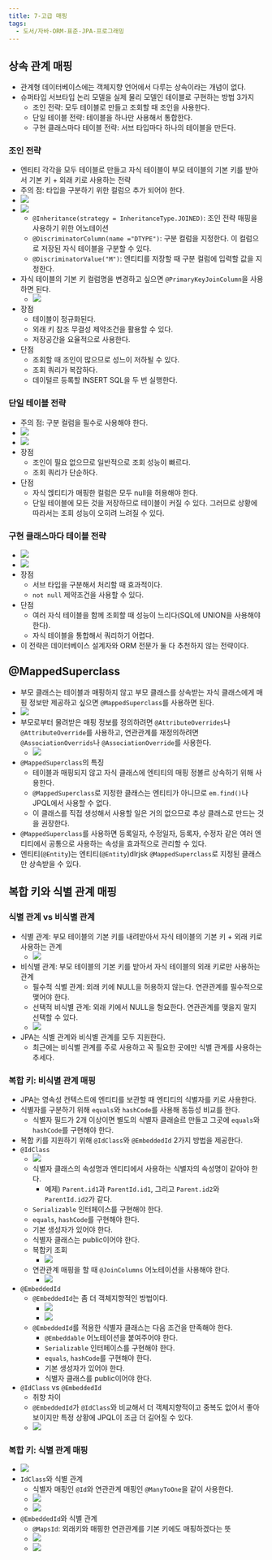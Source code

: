 ```yaml
---
title: 7-고급 매핑
tags:
  - 도서/자바-ORM-표준-JPA-프로그래밍
---
```

## 상속 관계 매핑

- 관계형 데이터베이스에는 객체지향 언어에서 다루는 상속이라는 개념이 없다.
- 슈퍼타입 서브타입 논리 모델을 실제 물리 모델인 테이블로 구현하는 방법 3가지
	- 조인 전략: 모두 테이블로 만들고 조회할 때 조인을 사용한다.
	- 단일 테이블 전략: 테이블을 하나만 사용해서 통합한다.
	- 구현 클래스마다 테이블 전략: 서브 타입마다 하나의 테이블을 만든다.

### 조인 전략

- 엔티티 각각을 모두 테이블로 만들고 자식 테이블이 부모 테이블의 기본 키를 받아서 기본 키 + 외래 키로 사용하는 전략
- 주의 점: 타입을 구분하기 위한 컬럼으 추가 되어야 한다.
- ![](assets/Pasted%20image%2020241202234154.png)
- ![](assets/Pasted%20image%2020241202234202.png)
	- `@Inheritance(strategy = InheritanceType.JOINED)`: 조인 전략 매핑을 사용하기 위한 어노테이션
	- `@DiscriminatorColumn(name ="DTYPE")`: 구분 컬럼을 지정한다. 이 컬럼으로 저장된 자식 테이블을 구분할 수 있다.
	- `@DiscriminatorValue("M")`: 엔티티를 저장할 때 구분 컬럼에 입력할 값을 지정한다.
- 자식 테이블의 기본 키 컬럼명을 변경하고 싶으면 `@PrimaryKeyJoinColumn`을 사용하면 된다.
	- ![](assets/Pasted%20image%2020241202235937.png)
- 장점
	- 테이블이 정규화된다.
	- 외래 키 참조 무결성 제약조건을 활용할 수 있다.
	- 저장공간을 요율적으로 사용한다.
- 단점
	- 조회할 때 조인이 많으므로 성느이 저하될 수 있다.
	- 조회 쿼리가 복잡하다.
	- 데이털르 등록할 INSERT SQL을 두 번 실행한다.

### 단일 테이블 전략

- 주의 점: 구분 컬럼을 필수로 사용해야 한다.
- ![](assets/Pasted%20image%2020241202234553.png)
- ![](assets/Pasted%20image%2020241202234610.png)
- 장점
	- 조인이 필요 없으므로 일반적으로 조회 성능이 빠르다.
	- 조회 쿼리가 단순하다.
- 단점
	- 자식 엕티티가 매핑한 컬럼은 모두 null을 허용해야 한다.
	- 단일 테이블에 모든 것을 저장하므로 테이블이 커질 수 있다. 그러므로 상황에 따라서는 조회 성능이 오히려 느려질 수 있다.

### 구현 클래스마다 테이블 전략

- ![](assets/Pasted%20image%2020241202235317.png)
- ![](assets/Pasted%20image%2020241202235323.png)
- 장점
	- 서브 타입을 구분해서 처리할 때 효과적이다.
	- `not null` 제약조건을 사용할 수 있다.
- 단점
	- 여러 자식 테이블을 함께 조회할 때 성능이 느리다(SQL에 UNION을 사용해야 한다).
	- 자식 테이블을 통합해서 쿼리하기 어렵다.
- 이 전략은 데이터베이스 설계자와 ORM 전문가 둘 다 추천하지 않는 전략이다.

## @MappedSuperclass

- 부모 클래스는 테이블과 매핑하지 않고 부모 클래스를 상속받는 자식 클래스에게 매핑 정보만 제공하고 싶으면 `@MappedSuperclass`를 사용하면 된다.
- ![](assets/Pasted%20image%2020241203000435.png)
- 부모로부터 물려받은 매핑 정보를 정의하려면 `@AttributeOverrides`나 `@AttributeOverride`를 사용하고, 연관관계를 재정의하려면 `@AssociationOverrids`나 `@AssociationOverride`를 사용한다.
	- ![](assets/Pasted%20image%2020241203000544.png)
- `@MappedSuperclass`의 특징
	- 테이블과 매핑되지 않고 자식 클래스에 엔티티의 매핑 정볼르 상속하기 위해 사용한다.
	- `@MappedSuperclass`로 지정한 클래스는 엔티티가 아니므로 `em.find()`나 JPQL에서 사용할 수 없다.
	- 이 클래스를 직접 생성해서 사용할 일은 거의 없으므로 추상 클래스로 만드는 것을 권장한다.
- `@MappedSuperclass`를 사용하면 등록일자, 수정일자, 등록자, 수정자 같은 여러 엔티티에서 공통으로 사용하는 속성을 효과적으로 관리할 수 있다.
- 엔티티(`@Entity`)는 엔티티(`@Entity`)dlrjsk `@MappedSuperclass`로 지정된 클래스만 상속받을 수 있다.

## 복합 키와 식별 관계 매핑

### 식별 관계 vs 비식별 관계

- 식별 관계: 부모 테이블의 기본 키를 내려받아서 자식 테이블의 기본 키 + 외래 키로 사용하는 관계
	- ![](assets/Pasted%20image%2020241203001030.png)
- 비식별 관계: 부모 테이블의 기본 키를 받아서 자식 테이블의 외래 키로만 사용하는 관계
	- 필수적 식별 관계: 외래 키에 NULL을 허용하지 않는다. 연관관계를 필수적으로 맺어야 한다.
	- 선택적 비식별 관계: 외래 키에서 NULL을 헝요한다. 연관관계를 맺을지 말지 선택할 수 있다.
	- ![](assets/Pasted%20image%2020241203001130.png)
- JPA는 식별 관계와 비식별 관계를 모두 지원한다.
	- 최근에는 비식별 관계를 주로 사용하고 꼭 필요한 곳에만 식별 관계를 사용하는 추세다.

### 복합 키: 비식별 관계 매핑

- JPA는 영속성 컨텍스트에 엔티티를 보관할 때 엔티티의 식별자를 키로 사용한다.
- 식별자를 구분하기 위해 `equals`와 `hashCode`를 사용해 동등성 비교를 한다.
	- 식별자 필드가 2개 이상이면 별도의 식별자 클래슬르 만들고 그곳에 `equals`와 `hashCode`를 구현해야 한다.
- 복합 키를 지원하기 위해 `@IdClass`와 `@EmbeddedId` 2가지 방법을 제공한다.
- `@IdClass`
	- ![](assets/Pasted%20image%2020241203002915.png)
	- 식별자 클래스의 속성명과 엔티티에서 사용하는 식별자의 속성명이 같아야 한다.
		- 예제) `Parent.id1`과 `ParentId.id1`, 그리고 `Parent.id2`와 `ParentId.id2`가 같다.
	- `Serializable` 인터페이스를 구현해야 한다.
	- `equals`, `hashCode`를 구현해야 한다.
	- 기본 생성자가 있어야 한다.
	- 식별자 클래스는 public이어야 한다.
	- 복합키 조회
		- ![](assets/Pasted%20image%2020241203003129.png)
	- 연관관계 매핑을 할 때 `@JoinColumns` 어노테이션을 사용해야 한다.
		- ![](assets/Pasted%20image%2020241203003228.png)
- `@EmbeddedId`
	- `@EmbeddedId`는 좀 더 객체지향적인 방법이다.
		- ![](assets/Pasted%20image%2020241203003410.png)
		- ![](assets/Pasted%20image%2020241203003416.png)
	- `@EmbeddedId`를 적용한 식별자 클래스는 다음 조건을 만족해야 한다.
		- `@Embeddable` 어노테이션을 붙여주어야 한다.
		- `Serializable` 인터페이스를 구현해야 한다.
		- `equals`, `hashCode`를 구현해야 한다.
		- 기본 생성자가 있어야 한다.
		- 식별자 클래스를 public이어야 한다.
- `@IdClass` vs `@EmbeddedId`
	-  취향 차이
	- `@EmbeddedId`가 `@IdClass`와 비교해서 더 객체지향적이고 중복도 없어서 좋아보이지만 특정 상황에 JPQL이 조금 더 길어질 수 있다.
	- ![](assets/Pasted%20image%2020241203003647.png)

### 복합 키: 식별 관계 매핑

- ![](assets/Pasted%20image%2020241203004127.png)
- `IdClass`와 식별 관계
	- 식별자 매핑인 `@Id`와 연관관계 매핑인 `@ManyToOne`을 같이 사용한다.
	- ![](assets/Pasted%20image%2020241203004348.png)
	- ![](assets/Pasted%20image%2020241203004432.png)
- `@EmbeddedId`와 식별 관계
	- `@MapsId`: 외래키와 매핑한 연관관계를 기본 키에도 매핑하겠다는 뜻
	- ![](assets/Pasted%20image%2020241203004818.png)
	- ![](assets/Pasted%20image%2020241203004846.png)


